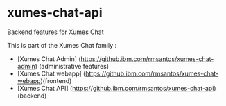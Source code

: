 # xumes-chat-api
Backend features for Xumes Chat


This is part of the Xumes Chat family :

* [Xumes Chat Admin] (https://github.ibm.com/rmsantos/xumes-chat-admin) (administrative features)
* [Xumes Chat webapp] (https://github.ibm.com/rmsantos/xumes-chat-webapp)(frontend)
* [Xumes Chat API] (https://github.ibm.com/rmsantos/xumes-chat-api) (backend)
